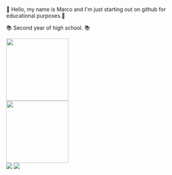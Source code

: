 👋 Hello, my name is Marco and I'm just starting out on github for educational purposes.👋

📚 Second year of high school. 📚

<div>
    <a href="https://github.com/Marc0Antonio">
  <img height="165em" src="https://github-readme-stats.vercel.app/api/top-langs/?username=Marc0Antonio&layout=compact&langs_count=7&theme=tokyonight"/>
</div>

<div>
    <a href="https://github.com/Marc0Antonio">
  <img height="165em" src="https://github-readme-stats.vercel.app/api?username=Marc0Antonio&show_icons=true&theme=tokyonight&include_all_commits=true&count_private=true"/>
</div

  ##
  
<div>
  <a href = "mailto:marco_paiva@estudante.sessienai.org.br"><img src="https://img.shields.io/badge/-Gmail-%23333?style=for-the-badge&logo=gmail&logoColor=white" target="_blank"></a>
<a href="https://www.linkedin.com/in/marco-ant%C3%B4nio-loregian-de-paiva-9899a4295/" target="_blank"><img src="https://img.shields.io/badge/-LinkedIn-%230077B5?style=for-the-badge&logo=linkedin&logoColor=white" target="_blank"></a>
</div>

